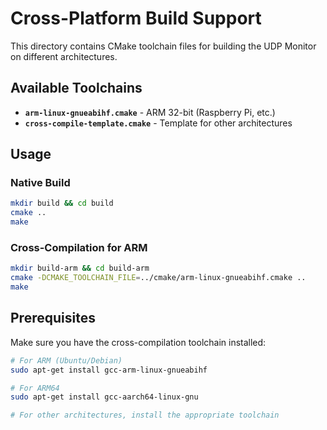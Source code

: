 # Cross-Platform Build Support

This directory contains CMake toolchain files for building the UDP Monitor on different architectures.

## Available Toolchains

- **`arm-linux-gnueabihf.cmake`** - ARM 32-bit (Raspberry Pi, etc.)
- **`cross-compile-template.cmake`** - Template for other architectures

## Usage

### Native Build
```bash
mkdir build && cd build
cmake ..
make
```

### Cross-Compilation for ARM
```bash
mkdir build-arm && cd build-arm
cmake -DCMAKE_TOOLCHAIN_FILE=../cmake/arm-linux-gnueabihf.cmake ..
make
```


## Prerequisites

Make sure you have the cross-compilation toolchain installed:

```bash
# For ARM (Ubuntu/Debian)
sudo apt-get install gcc-arm-linux-gnueabihf

# For ARM64
sudo apt-get install gcc-aarch64-linux-gnu

# For other architectures, install the appropriate toolchain
```